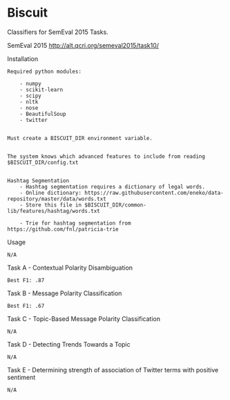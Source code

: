 Biscuit
=======

Classifiers for SemEval 2015 Tasks.


SemEval 2015       http://alt.qcri.org/semeval2015/task10/




Installation

    Required python modules:

        - numpy
        - scikit-learn
        - scipy
        - nltk
        - nose
        - BeautifulSoup
        - twitter


    Must create a BISCUIT_DIR environment variable.


    The system knows which advanced features to include from reading $BISCUIT_DIR/config.txt


    Hashtag Segmentation
        - Hashtag segmentation requires a dictionary of legal words.
        - Online dictionary: https://raw.githubusercontent.com/eneko/data-repository/master/data/words.txt
        - Store this file in $BISCUIT_DIR/common-lib/features/hashtag/words.txt

        - Trie for hashtag segmentation from https://github.com/fnl/patricia-trie




Usage

    N/A




Task A - Contextual Polarity Disambiguation

    Best F1: .87



Task B - Message Polarity Classification

    Best F1: .67



Task C - Topic-Based Message Polarity Classification

    N/A


Task D - Detecting Trends Towards a Topic

    N/A


Task E - Determining strength of association of Twitter terms with positive sentiment

    N/A


